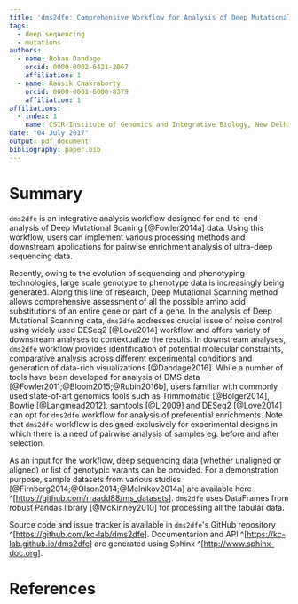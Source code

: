 ```yaml
---
title: 'dms2dfe: Comprehensive Workflow for Analysis of Deep Mutational Scanning Data'
tags:
  - deep sequencing
  - mutations
authors:
  - name: Rohan Dandage
    orcid: 0000-0002-6421-2067
    affiliation: 1
  - name: Kausik Chakraborty
    orcid: 0000-0001-6000-8379
    affiliation: 1
affiliations:
  - index: 1
    name: CSIR-Institute of Genomics and Integrative Biology, New Delhi, India.
date: "04 July 2017"
output: pdf_document
bibliography: paper.bib
---
```

<!--
pandoc --bibliography=paper.bib --template=latex.template paper.md -o paper.pdf
-->

# Summary

`dms2dfe` is an integrative analysis workflow designed for end-to-end analysis of Deep Mutational Scaning [@Fowler2014a] data. Using this workflow, users can implement various processing methods and downstream applications for pairwise enrichment analysis of ultra-deep sequencing data.

Recently, owing to the evolution of sequencing and phenotyping technologies, large scale genotype to phenotype data is increasingly being generated. Along this line of research, Deep Mutational Scanning method allows comprehensive assessment of all the possible amino acid substitutions of an entire gene or part of a gene. In the analysis of Deep Mutational Scanning data, `dms2dfe` addresses crucial issue of noise control using widely used DESeq2 [@Love2014] workflow and offers variety of downstream analyses to contextualize the results. In downstream analyses, `dms2dfe` workflow provides identification of potential molecular constraints, comparative analysis across different experimental conditions and generation of data-rich visualizations [@Dandage2016]. While a number of tools have been developed for analysis of DMS data [@Fowler2011;@Bloom2015;@Rubin2016b], users familiar with commonly used state-of-art genomics tools such as Trimmomatic [@Bolger2014], Bowtie [@Langmead2012], samtools [@Li2009] and DESeq2 [@Love2014] can opt for `dms2dfe` workflow for analysis of preferential enrichments. Note that `dms2dfe` workflow is designed exclusively for experimental designs in which there is a need of pairwise analysis of samples eg. before and after selection.

As an input for the workflow, deep sequencing data (whether unaligned or aligned) or list of genotypic varants can be provided.  For a demonstration purpose, sample datasets from various studies [@Firnberg2014;@Olson2014;@Melnikov2014a] are available here ^[<https://github.com/rraadd88/ms_datasets>]. `dms2dfe` uses DataFrames from robust Pandas library [@McKinney2010] for processing all the tabular data.

Source code and issue tracker is available in `dms2dfe`'s GitHub repository ^[<https://github.com/kc-lab/dms2dfe>]. Documentarion and API ^[<https://kc-lab.github.io/dms2dfe>] are generated using Sphinx ^[<http://www.sphinx-doc.org>].

# References